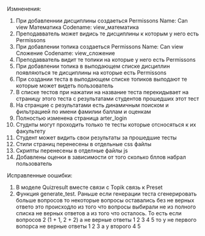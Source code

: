 Измненения:

1. При добавленнии дисциплины создаеться Permissons Name: Can view Математика Codename: view_математика 
2. Преподавватель может видись те дисциплины к которым у него есть Permissons
3. При добавлении топика создаеться Permissons Name: Can view Сложение Codename: view_сложение
4. Преподавватель видит те топики на которые у него есть Permissons
5. При добавлении топика в выподающем списке дисциплин появляються те дисциплины на которые есть Permissons
6. При создании теста в выподающем списке топиков выподают те которые может видеть пользователь
7. В списке тестов при нажатии на название теста перекидывает на страницу этого теста с результатами студентов прошедших этот тест
8. На странцие с результатами есть динамичным поиском и фильтрацией по имени фамилии баллам и оценкам  
9. Полностью изменена страница arter_login
10. Студнты могут проходить только те тесты которые отсносяться к их факультету 
11. Студент может видить свои результаты за прошедшие тесты
12. Стили страниц перенесены в отдельные css файлы
13. Скрипты перенесены в отделные файлы js 
14. Добавлены оценки в зависимости от того сколько бллов набрал пользователь 

Исправленные оошибки:
1. В моделе Quizresult вместе связи с Topik связь к Preset
2. Функция generate_test. Раньше  если генерации теста сгенерировать больше вопросов то некоторые вопросы оставались без не верных ответо это происходло из того что вопросы выбирали не из полного списка не верных ответов а из того что осталось. То есть если вопросов 2 (1 + 1, 2 + 2) а не верные ответы 1 2 3 4 5 то у не первого вопорса не верные ответы 1 2 3 а у второго 4 5  
